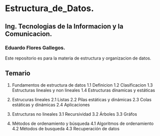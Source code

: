 # Estructura_de_Datos.

## Ing. Tecnologias de la Informacion y la Comunicacion.

### Eduardo Flores Gallegos.

Este repositorio es para la materia de estructura y organizacion de datos.

## Temario 

1. Fundamentos de estructura de datos
    1.1 Definicion
    1.2 Clasificacion
    1.3 Estructuras lineales y non lineales
    1.4 Estructuras dinamicas y estáticas

2. Estrucuras lineales
    2.1 Listas
    2.2 Pilas estáticas y dinámicas 
    2.3 Colas estáticas y dinámicas 
    2.4 Aplicaciones

3. Estructuras no lineales
    3.1 Recursividad
    3.2 Árboles
    3.3 Gráfos

4. Métodos de ordenamiento y búsqueda 
    4.1 Algoritmos de ordenamiento
    4.2 Métodos de busqueda 
    4.3 Recuperación de datos
